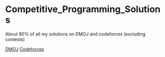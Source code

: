 # Competitive_Programming_Solutions
About 80% of all my solutions on DMOJ and codeforces (excluding contests)

[DMOJ](https://dmoj.ca/user/allentao)
[Codeforces](https://codeforces.com/profile/alanchann)
